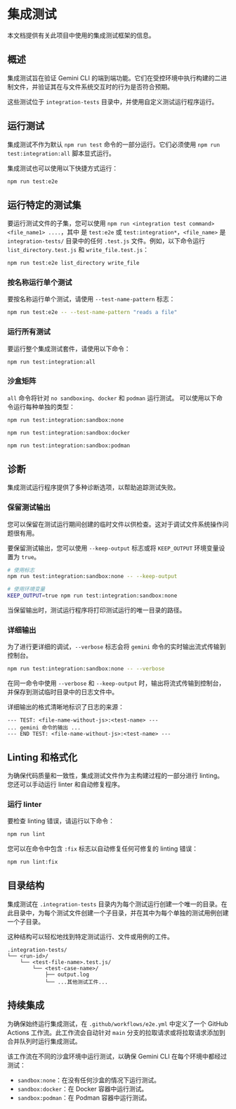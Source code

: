 # 集成测试

本文档提供有关此项目中使用的集成测试框架的信息。

## 概述

集成测试旨在验证 Gemini CLI 的端到端功能。它们在受控环境中执行构建的二进制文件，并验证其在与文件系统交互时的行为是否符合预期。

这些测试位于 `integration-tests` 目录中，并使用自定义测试运行程序运行。

## 运行测试

集成测试不作为默认 `npm run test` 命令的一部分运行。它们必须使用 `npm run test:integration:all` 脚本显式运行。

集成测试也可以使用以下快捷方式运行：

```bash
npm run test:e2e
```

## 运行特定的测试集

要运行测试文件的子集，您可以使用 `npm run <integration test command> <file_name1> ....`，其中 <integration test command> 是 `test:e2e` 或 `test:integration*`，`<file_name>` 是 `integration-tests/` 目录中的任何 `.test.js` 文件。例如，以下命令运行 `list_directory.test.js` 和 `write_file.test.js`：

```bash
npm run test:e2e list_directory write_file
```

### 按名称运行单个测试

要按名称运行单个测试，请使用 `--test-name-pattern` 标志：

```bash
npm run test:e2e -- --test-name-pattern "reads a file"
```

### 运行所有测试

要运行整个集成测试套件，请使用以下命令：

```bash
npm run test:integration:all
```

### 沙盒矩阵

`all` 命令将针对 `no sandboxing`、`docker` 和 `podman` 运行测试。
可以使用以下命令运行每种单独的类型：

```bash
npm run test:integration:sandbox:none
```

```bash
npm run test:integration:sandbox:docker
```

```bash
npm run test:integration:sandbox:podman
```

## 诊断

集成测试运行程序提供了多种诊断选项，以帮助追踪测试失败。

### 保留测试输出

您可以保留在测试运行期间创建的临时文件以供检查。这对于调试文件系统操作问题很有用。

要保留测试输出，您可以使用 `--keep-output` 标志或将 `KEEP_OUTPUT` 环境变量设置为 `true`。

```bash
# 使用标志
npm run test:integration:sandbox:none -- --keep-output

# 使用环境变量
KEEP_OUTPUT=true npm run test:integration:sandbox:none
```

当保留输出时，测试运行程序将打印测试运行的唯一目录的路径。

### 详细输出

为了进行更详细的调试，`--verbose` 标志会将 `gemini` 命令的实时输出流式传输到控制台。

```bash
npm run test:integration:sandbox:none -- --verbose
```

在同一命令中使用 `--verbose` 和 `--keep-output` 时，输出将流式传输到控制台，并保存到测试临时目录中的日志文件中。

详细输出的格式清晰地标识了日志的来源：

```
--- TEST: <file-name-without-js>:<test-name> ---
... gemini 命令的输出 ...
--- END TEST: <file-name-without-js>:<test-name> ---
```

## Linting 和格式化

为确保代码质量和一致性，集成测试文件作为主构建过程的一部分进行 linting。您还可以手动运行 linter 和自动修复程序。

### 运行 linter

要检查 linting 错误，请运行以下命令：

```bash
npm run lint
```

您可以在命令中包含 `:fix` 标志以自动修复任何可修复的 linting 错误：

```bash
npm run lint:fix
```

## 目录结构

集成测试在 `.integration-tests` 目录内为每个测试运行创建一个唯一的目录。在此目录中，为每个测试文件创建一个子目录，并在其中为每个单独的测试用例创建一个子目录。

这种结构可以轻松地找到特定测试运行、文件或用例的工件。

```
.integration-tests/
└── <run-id>/
    └── <test-file-name>.test.js/
        └── <test-case-name>/
            ├── output.log
            └── ...其他测试工件...
```

## 持续集成

为确保始终运行集成测试，在 `.github/workflows/e2e.yml` 中定义了一个 GitHub Actions 工作流。此工作流会自动针对 `main` 分支的拉取请求或将拉取请求添加到合并队列时运行集成测试。

该工作流在不同的沙盒环境中运行测试，以确保 Gemini CLI 在每个环境中都经过测试：

- `sandbox:none`：在没有任何沙盒的情况下运行测试。
- `sandbox:docker`：在 Docker 容器中运行测试。
- `sandbox:podman`：在 Podman 容器中运行测试。

